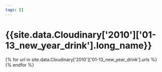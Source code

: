 ```yaml
---
tags: []
---
```

<div itemscope itemtype="http://schema.org/Photograph">
  <h1>{{site.data.Cloudinary['2010']['01-13_new_year_drink'].long_name}}</h1>
  {% for url in site.data.Cloudinary['2010']['01-13_new_year_drink'].urls %}
    <a itemprop="image" class="swipebox" title="" href="{{ site.cloudinary.baseurl }}/{{ url }}">
      <img alt="" itemprop="thumbnailUrl" src="{{ site.cloudinary.baseurl }}/h_150/{{ url }}" />
      <meta itemprop="isFamilyFriendly" content="true" />
    </a>
  {% endfor %}
</div>
